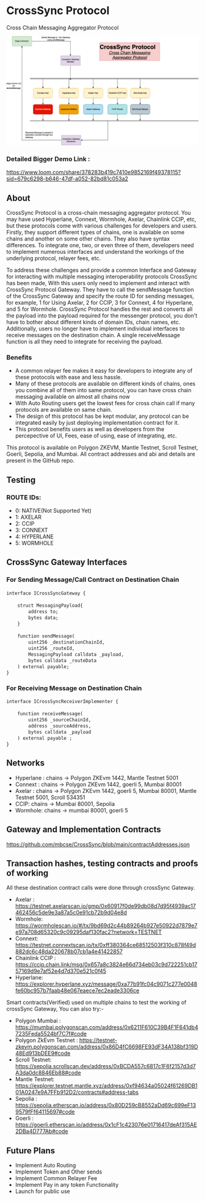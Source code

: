 # CrossSync Protocol
Cross Chain Messaging Aggregator Protocol

![Architecture](./crossSync.png)


### Detailed Bigger Demo Link :
https://www.loom.com/share/378283b419c7410e9852169f49378115?sid=679c6298-b646-47df-a052-82bd81c053a2




## About
CrossSync Protocol is a cross-chain messaging aggregator protocol. You may have used Hyperlane, Connext, Wormhole, Axelar, Chainlink CCIP, etc, but these protocols come with various challenges for developers and users. Firstly, they support different types of chains, one is available on some chains and another on some other chains. They also have syntax differences. To integrate one, two, or even three of them, developers need to implement numerous interfaces and understand the workings of the underlying protocol, relayer fees, etc.

To address these challenges and provide a common Interface and Gateway for interacting with multiple messaging interoperability protocols CrossSync has been made, With this users only need to implement and interact with CrossSync Protocol Gateway. They have to call the sendMessage function of the CrossSync Gateway and specify the route ID for sending messages, for example, 1 for Using Axelar, 2 for CCIP, 3 for Connext, 4 for Hyperlane, and 5 for Wormhole. CrossSync Protocol handles the rest and converts all the payload into the payload required for the messenger protocol, you don't have to bother about different kinds of domain IDs, chain names, etc. Additionally, users no longer have to implement individual interfaces to receive messages on the destination chain. A single receiveMessage function is all they need to integrate for receiving the payload.

### Benefits 
- A common relayer fee makes it easy for developers to integrate any of these protocols with ease and less hassle.
- Many of these protocols are available on different kinds of chains, ones you combine all of them into same protocol, you can have cross chain messaging available on almost all chains now
- With Auto Routing users get the lowest fees for cross chain call if many protocols are available on same chain.
- The design of this protocol has be kept modular, any protocol can be integrated easily by just deploying implementation contract for it.
- This protocol benefits users as well as developers from the percepective of UI, Fees, ease of using, ease of integrating, etc.

This protocol is available on Polygon ZKEVM, Mantle Testnet, Scroll Testnet, Goerli, Sepolia, and Mumbai. All contract addresses and abi and details are present in the GitHub repo.

## Testing 
### ROUTE IDs:
- 0: NATIVE(Not Supported Yet)
- 1: AXELAR
- 2: CCIP
- 3: CONNEXT
- 4: HYPERLANE
- 5: WORMHOLE


## CrossSync Gateway Interfaces

### For Sending Message/Call Contract on Destination Chain
```
interface ICrossSyncGateway {

    struct MessagingPayload{
        address to;
        bytes data;
    }

    function sendMessage(
        uint256 _destinationChainId,
        uint256 _routeId,
        MessagingPayload calldata _payload,
        bytes calldata _routeData
    ) external payable;
}
```

### For Receiving Message on Destination Chain
```
interface ICrossSyncReceiverImplementer {

    function receiveMessage(
        uint256 _sourceChainId,
        address _sourceAddress,
        bytes calldata _payload
    ) external payable ;          
}
```

## Networks
- Hyperlane : chains -> Polygon ZKEvm 1442, Mantle Testnet 5001
- Connext : chains -> Polygon ZKEvm 1442, goerli 5, Mumbai 80001
- Axelar : chains -> Polygon ZKEvm 1442, goerli 5, Mumbai 80001, Mantle Testnet 5001, Scroll  534351 
- CCIP: chains  -> Mumbai 80001, Sepolia 
- Wormhole: chains -> mumbai 80001, goerli 5


## Gateway and Implementation  Contracts
https://github.com/mbcse/CrossSync/blob/main/contractAddresses.json


## Transaction hashes, testing contracts and proofs of working
All these destination contract calls were done through crossSync Gateway.
- Axelar : https://testnet.axelarscan.io/gmp/0x60917f0de99db08d7d95f4939ac17462456c5de9e3a87a5c0e91cb72b9d04e8d
- Wormhole: https://wormholescan.io/#/tx/9bd69d2c44b89264b927e50922d7879e7e97a708d65320c9c09295daf130fac2?network=TESTNET
- Connext: https://testnet.connextscan.io/tx/0xff380364ce68512503f310c878f49d882dc6c48da220678b07cb1a4e41422857
- Chainlink CCIP : https://ccip.chain.link/msg/0x657a8c3824e66d734eb03c9d722251cb1757169d9e7af52e4d7d370e521c0f45
- Hyperlane: https://explorer.hyperlane.xyz/message/0xa77b91fc04c9071c277e0048fe60bc957b7faab48e067eaece7ec2eade3306ce

Smart contracts(Verified) used on multiple chains to test the working of crossSync Gateway, You can also try:- 
- Polygon Mumbai : https://mumbai.polygonscan.com/address/0x6211F610C39B4F1F641db47235Feda5524bf7C7f#code
- Polygon ZkEvm Testnet : https://testnet-zkevm.polygonscan.com/address/0x86D4fC6698FE93dF34A138bf319D48Ed913bDEE9#code
- Scroll Testnet: https://sepolia.scrollscan.dev/address/0xBCDA557c6817c1F6f2157d3d7A3da0dc8846Eb88#code
- Mantle Testnet: https://explorer.testnet.mantle.xyz/address/0xf94634a05024f61269DB101A0247e9A7FFb912D2/contracts#address-tabs
- Sepolia : https://sepolia.etherscan.io/address/0x80D259cB8552aDd69c699eF139579fFf64115697#code
- Goerli : https://goerli.etherscan.io/address/0x1cF1c423076e01716417deAf315AE2DBa4D777Ab#code

## Future Plans
- Implement Auto Routing
- Implement Token and Other sends
- Implement Common Relayer Fee
- Implement Pay in any token Functionality
- Launch for public use

